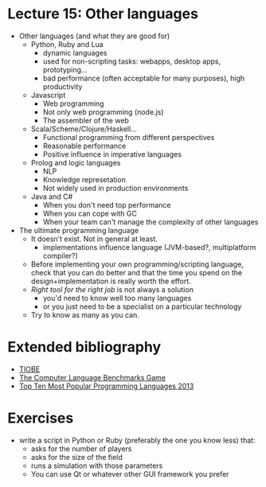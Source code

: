 # Lecture 15: Other languages

- Other languages (and what they are good for)
    - Python, Ruby and Lua
        - dynamic languages
        - used for non-scripting tasks: webapps, desktop apps, prototyping...
        - bad performance (often acceptable for many purposes), high productivity
    - Javascript
        - Web programming
        - Not only web programming (node.js)
        - The assembler of the web
    - Scala/Scheme/Clojure/Haskell...
        - Functional programming from different perspectives
        - Reasonable performance
        - Positive influence in imperative languages
    - Prolog and logic languages
        - NLP
        - Knowledge represetation
        - Not widely used in production environments
    - Java and C#
        - When you don't need top performance
        - When you can cope with GC
        - When your team can't manage the complexity of other languages
- The ultimate programming language
    - It doesn't exist. Not in general at least.
        - implementations influence language (JVM-based?, multiplatform compiler?)
    - Before implementing your own programming/scripting language, check that you can do better and
      that the time you spend on the design+implementation is really worth the effort.
    - *Right tool for the right job* is not always a solution
        - you'd need to know well too many languages
        - or you just need to be a specialist on a particular technology
    - Try to know as many as you can.

# Extended bibliography

- [TIOBE](http://www.tiobe.com/index.php/content/paperinfo/tpci/index.html)
- [The Computer Language Benchmarks Game](http://benchmarksgame.alioth.debian.org/)
- [Top Ten Most Popular Programming Languages 2013](http://bestteneverything.com/top-ten-most-popular-programming-languages-2013/)

# Exercises

- write a script in Python or Ruby (preferably the one you know less) that:
    - asks for the number of players
    - asks for the size of the field
    - runs a simulation with those parameters
    - You can use Qt or whatever other GUI framework you prefer
